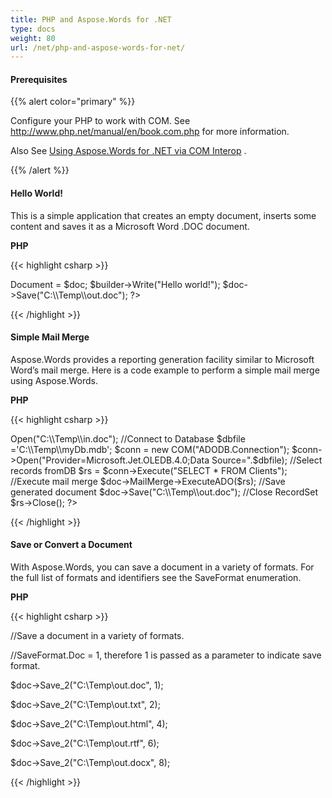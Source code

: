 ```yaml
---
title: PHP and Aspose.Words for .NET
type: docs
weight: 80
url: /net/php-and-aspose-words-for-net/
---
```


#### **Prerequisites**
{{% alert color="primary" %}} 

Configure your PHP to work with COM. See <http://www.php.net/manual/en/book.com.php> for more information.

Also See [Using Aspose.Words for .NET via COM Interop](/words/net/use-aspose-words-for-net-via-com-interop/) . 

{{% /alert %}} 
#### **Hello World!**
This is a simple application that creates an empty document, inserts some content and saves it as a Microsoft Word .DOC document.

**PHP**

{{< highlight csharp >}}

 <?php 

$doc = new COM("Aspose.Words.Document");

$builder = new COM("Aspose.Words.DocumentBuilder");

$builder->Document = $doc;

$builder->Write("Hello world!");

$doc->Save("C:\\Temp\\out.doc");

?>



{{< /highlight >}}
#### **Simple Mail Merge**
Aspose.Words provides a reporting generation facility similar to Microsoft Word’s mail merge. Here is a code example to perform a simple mail merge using Aspose.Words.

**PHP**

{{< highlight csharp >}}

 <?php 

//Create instance of ComHelper class

$helper = new COM("Aspose.Words.ComHelper");

//Open a template document

$doc = $helper->Open("C:\\Temp\\in.doc");

//Connect to Database

$dbfile ='C:\\Temp\\myDb.mdb';

$conn = new COM("ADODB.Connection");

$conn->Open("Provider=Microsoft.Jet.OLEDB.4.0;Data Source=".$dbfile);

//Select records fromDB

$rs = $conn->Execute("SELECT * FROM Clients");

//Execute mail merge

$doc->MailMerge->ExecuteADO($rs);

//Save generated document

$doc->Save("C:\\Temp\\out.doc");

//Close RecordSet

$rs->Close();

?>



{{< /highlight >}}
#### **Save or Convert a Document**
With Aspose.Words, you can save a document in a variety of formats. For the full list of formats and identifiers see the SaveFormat enumeration.

**PHP**

{{< highlight csharp >}}

 //Save a document in a variety of formats.

//SaveFormat.Doc = 1, therefore 1 is passed as a parameter to indicate save format.

$doc->Save_2("C:\\Temp\\out.doc", 1);

$doc->Save_2("C:\\Temp\\out.txt", 2);

$doc->Save_2("C:\\Temp\\out.html", 4);

$doc->Save_2("C:\\Temp\\out.rtf", 6);

$doc->Save_2("C:\\Temp\\out.docx", 8);



{{< /highlight >}}
